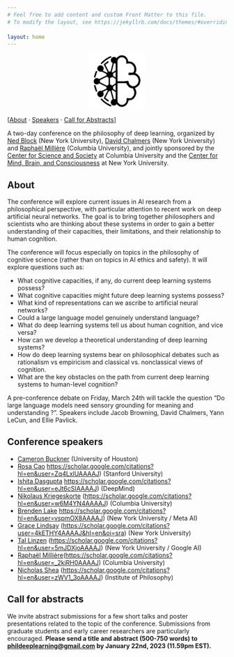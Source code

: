 ```yaml
---
# Feel free to add content and custom Front Matter to this file.
# To modify the layout, see https://jekyllrb.com/docs/themes/#overriding-theme-defaults

layout: home
---
```


<script src="https://kit.fontawesome.com/74942b0a11.js" crossorigin="anonymous"></script>

<p style="text-align:center;"><img width="25%" src="logo.png" alt="Logo" loading="lazy"></p>

[[About](#about) · [Speakers](#conference-speakers) · [Call for Abstracts](#call-for-abstracts)]

A two-day conference on the philosophy of deep learning, organized by [Ned Block](https://www.nedblock.us/) (New York University), [David Chalmers](https://consc.net/) (New York University) and [Raphaël Millière](https://raphaelmilliere.com) (Columbia University), and jointly sponsored by the [Center for Science and Society](https://scienceandsociety.columbia.edu/) at Columbia University and the [Center for Mind, Brain, and Consciousness](https://wp.nyu.edu/consciousness/) at New York University.

## About

The conference will explore current issues in AI research from a philosophical perspective, with particular attention to recent work on deep artificial neural networks. The goal is to bring together philosophers and scientists who are thinking about these systems in order to gain a better understanding of their capacities, their limitations, and their relationship to human cognition.

The conference will focus especially on topics in the philosophy of cognitive science (rather than on topics in AI ethics and safety).  It will explore questions such as:

- What cognitive capacities, if any, do current deep learning systems possess?
- What cognitive capacities might future deep learning systems possess?
- What kind of representations can we ascribe to artificial neural networks?
- Could a large language model genuinely understand language?
- What do deep learning systems tell us about human cognition, and vice versa?
- How can we develop a theoretical understanding of deep learning systems?
- How do deep learning systems bear on philosophical debates such as rationalism vs empiricism and classical vs. nonclassical views of cognition.
- What are the key obstacles on the path from current deep learning systems to human-level cognition?

A pre-conference debate on Friday, March 24th will tackle the question “Do large language models need sensory grounding for meaning and understanding ?”.  Speakers include Jacob Browning, David Chalmers, Yann LeCun, and Ellie Pavlick.

## Conference speakers

- [Cameron Buckner](http://cameronbuckner.net/) <a href="https://scholar.google.com/citations?user=OXgCldoAAAAJ&hl=en&oi=ao"><i class="fa-solid fa-graduation-cap"></i></a> (University of Houston)
- [Rosa Cao](https://sites.google.com/site/luosha/home) https://scholar.google.com/citations?hl=en&user=Zq4LxlUAAAAJ) (Stanford University)
- [Ishita Dasgupta](https://ishita-dg.github.io/) https://scholar.google.com/citations?hl=en&user=eJt6cSIAAAAJ) (DeepMind)
- [Nikolaus Kriegeskorte](https://zuckermaninstitute.columbia.edu/nikolaus-kriegeskorte-phd) (https://scholar.google.com/citations?hl=en&user=w6M4YN4AAAAJ) (Columbia University)
- [Brenden Lake](https://cims.nyu.edu/~brenden/) https://scholar.google.com/citations?hl=en&user=vspmOX8AAAAJ) (New York University / Meta AI) 
- [Grace Lindsay](https://gracewlindsay.com/) (https://scholar.google.com/citations?user=4kETHY4AAAAJ&hl=en&oi=sra) (New York University)
- [Tal Linzen](https://tallinzen.net/) (https://scholar.google.com/citations?hl=en&user=5mJDXjoAAAAJ) (New York University / Google AI) 
- [Raphaël Millière](https://www.raphaelmilliere.com/)(https://scholar.google.com/citations?hl=en&user=_2kiRH0AAAAJ) (Columbia University)
- [Nicholas Shea](https://www.nicholasshea.co.uk/) (https://scholar.google.com/citations?hl=en&user=zWV1_3oAAAAJ) (Institute of Philosophy)

## Call for abstracts

We invite abstract submissions for a few short talks and poster presentations related to the topic of the conference. Submissions from graduate students and early career researchers are particularly encouraged. **Please send a title and abstract (500-750 words) to [phildeeplearning@gmail.com](mailto:phildeeplearning@gmail.com) by January 22nd, 2023 (11.59pm EST).**

